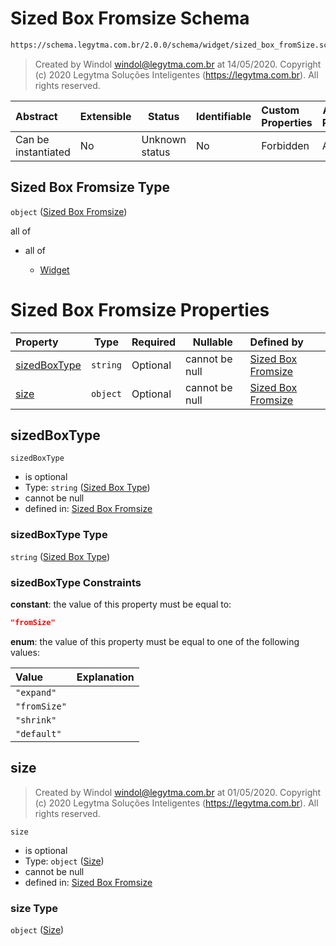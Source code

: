 # Sized Box Fromsize Schema

```txt
https://schema.legytma.com.br/2.0.0/schema/widget/sized_box_fromSize.schema.json
```




> Created by Windol [windol@legytma.com.br](mailto:windol@legytma.com.br) at 14/05/2020.
> Copyright (c) 2020 Legytma Soluções Inteligentes (<https://legytma.com.br>). All rights reserved.
>

| Abstract            | Extensible | Status         | Identifiable | Custom Properties | Additional Properties | Access Restrictions | Defined In                                                                                               |
| :------------------ | ---------- | -------------- | ------------ | :---------------- | --------------------- | ------------------- | -------------------------------------------------------------------------------------------------------- |
| Can be instantiated | No         | Unknown status | No           | Forbidden         | Allowed               | none                | [sized_box_fromSize.schema.json](../schema/widget/sized_box_fromSize.schema.json) |

## Sized Box Fromsize Type

`object` ([Sized Box Fromsize](sized_box_fromsize.md))

all of

-   all of

    -   [Widget](input_decoration-properties-widget-5.md)

# Sized Box Fromsize Properties

| Property                      | Type     | Required | Nullable       | Defined by                                                                                                                                                                     |
| :---------------------------- | -------- | -------- | -------------- | :----------------------------------------------------------------------------------------------------------------------------------------------------------------------------- |
| [sizedBoxType](#sizedBoxType) | `string` | Optional | cannot be null | [Sized Box Fromsize](sized_box-definitions-sized-box-type.md) |
| [size](#size)                 | `object` | Optional | cannot be null | [Sized Box Fromsize](box_constraints_loose-properties-size.md)                             |

## sizedBoxType




`sizedBoxType`

-   is optional
-   Type: `string` ([Sized Box Type](sized_box-definitions-sized-box-type.md))
-   cannot be null
-   defined in: [Sized Box Fromsize](sized_box-definitions-sized-box-type.md)

### sizedBoxType Type

`string` ([Sized Box Type](sized_box-definitions-sized-box-type.md))

### sizedBoxType Constraints

**constant**: the value of this property must be equal to:

```json
"fromSize"
```

**enum**: the value of this property must be equal to one of the following values:

| Value        | Explanation |
| :----------- | ----------- |
| `"expand"`   |             |
| `"fromSize"` |             |
| `"shrink"`   |             |
| `"default"`  |             |

## size




> Created by Windol [windol@legytma.com.br](mailto:windol@legytma.com.br) at 01/05/2020.
> Copyright (c) 2020 Legytma Soluções Inteligentes (<https://legytma.com.br>). All rights reserved.
>

`size`

-   is optional
-   Type: `object` ([Size](box_constraints_loose-properties-size.md))
-   cannot be null
-   defined in: [Sized Box Fromsize](box_constraints_loose-properties-size.md)

### size Type

`object` ([Size](box_constraints_loose-properties-size.md))
